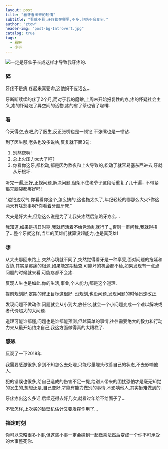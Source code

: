 ```yaml
---
layout: post
title: "看牙看出来的矫情"
subtitle: "看或不看,牙疼都在哪里,不多,但绝不会变少."
author: "ztow"
header-img: "post-bg-Introvert.jpg"
catalog: true
tags:
  - 看呀
  - 小事
---
```


![一定是牙仙子长成这样才导致我牙疼的.][image-1]


### 碎
牙疼不是病,疼起来真要命,这他妈不废话么...

牙断断续续的疼了2个月,而对于我的磨蹭,上周末开始报复性的疼,疼的怀疑社会主义,疼的怀疑吃了异空间的活物,疼的省了茶也省了咖啡.
### 看
今天得空,去吧,约了医生,反正张嘴也是一顿钻,不张嘴也是一顿钻.

到了医生那,老头也没多说啥,反复就下面3句:
1. 别熬夜啊!
2. 总上火压力太大了吧?
3. 你看你这牙,都松动,都是因为熬夜和上火导致的,松动了就容易塞东西进去,牙就从牙根坏.

听完一遍,还好,正视问题,解决问题,但架不住老爷子这段话重复了几十遍...不带紧箍咒脑袋都疼好吗!

"边钻边叹气,你看看你这个,怎么搞的,这也拖太久了,年纪轻轻的哪那么大火?你这两天有啥愁事啊?你看着牙龈牙床."

大夫是好大夫,但您这么说是为了让我头疼然后忽略牙疼么...

我知道,如果是抗日时期,我就苟活着不给党添乱就行了,,,否则一审问我,我就得招了...整个牙就这样,当年的英雄们就算没超能力,也是真英雄!

### 想
从大夫那回来路上,突然心境就不同了,突然觉得看牙是一种享受,面对问题的拖延和妥协,其实是疼痛的根源,如果能定期检查,可能坏的机会都不给,如果发现有一点点问题的时候就来看,可能疼都不会疼.

反观人生也是如此,你的生活,事业,个人能力,都是这个道理.

提前规划好,定期的修正目标这很好.
没规划,也没问题,发现问题的时候迅速改正.

发现问题不做动作,问题就会从小到大,放任它,就会一个小问题变成一个难以解决或者代价超大的大问题.

道理可能谁都懂,问题也是谁都能预测,但越简单的事情,往往需要绝大的毅力和行动力来从最开始约束自己,我这方面做得真的太糟糕了.

### 感恩
反观了一下2018年

我需要感激很多,多到不知怎么去处理,只能尽量埋头改善自己的状态,不去影响他人.

犯的错误也很多,给自己造成的伤害不足一提,给别人带来的困扰恐怕才是毫无知觉的发生的,想想还是,自己变好,才能有能力做别的事情,不影响他人,其实挺难做到的.

牙疼疼出这么多话,后续还得去好几次,就看过年给不给面子了...

不管怎样,上次买的破壁机估计又要发挥作用了...

### 禅定时刻
你可以忽略很多小事,但这些小事一定会碰到一起做乘法然后变成一个你不可承受的大事整死你.

[image-1]:	http://img.966.tw/Uploads/vod/2016-05-21/573fbfed62908.jpg